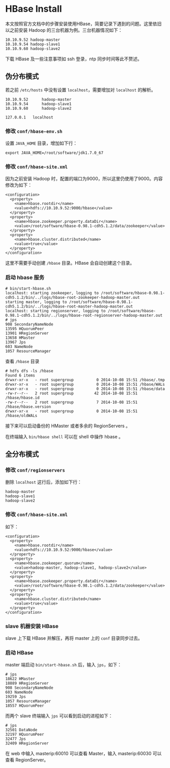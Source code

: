 HBase Install
===

本文按照官方文档中的步骤安装使用HBase，简要记录下遇到的问题。这里依旧以之前安装 Hadoop 的三台机器为例。三台机器情况如下：

```
10.10.9.52 hadoop-master
10.10.9.54 hadoop-slave1
10.10.9.60 hadoop-slave2
```

下载 HBase 及一些注意事项如 ssh 登录，ntp 同步时间等此不赘述。

伪分布模式
---

若之前 `/etc/hosts` 中没有设置 `localhost`，需要增加对 `localhost` 的解析。

```
10.10.9.52      hadoop-master
10.10.9.54      hadoop-slave1
10.10.9.60      hadoop-slave2

127.0.0.1   localhost

```

### 修改 `conf/hbase-env.sh`

设置 `JAVA_HOME` 目录，增加如下行：

```
export JAVA_HOME=/root/software/jdk1.7.0_67
```

### 修改 `conf/hbase-site.xml`

因为之前安装 Hadoop 时，配置的端口为9000，所以这里仍使用了9000。内容修改为如下：

```
<configuration>
  <property>
    <name>hbase.rootdir</name>
    <value>hdfs://10.10.9.52:9000/hbase</value>
  </property>
  <property>
    <name>hbase.zookeeper.property.dataDir</name>
    <value>/root/software/hbase-0.98.1-cdh5.1.2/data/zookeeper</value>
  </property>
  <property>
    <name>hbase.cluster.distributed</name>
    <value>true</value>
  </property>
</configuration>
```
这里不需要手动创建 `/hbase` 目录。HBase 会自动创建这个目录。


### 启动 hbase 服务

```
# bin/start-hbase.sh
localhost: starting zookeeper, logging to /root/software/hbase-0.98.1-cdh5.1.2/bin/../logs/hbase-root-zookeeper-hadoop-master.out
starting master, logging to /root/software/hbase-0.98.1-cdh5.1.2/bin/../logs/hbase-root-master-hadoop-master.out
localhost: starting regionserver, logging to /root/software/hbase-0.98.1-cdh5.1.2/bin/../logs/hbase-root-regionserver-hadoop-master.out
# jps
908 SecondaryNameNode
13595 HQuorumPeer
13901 HRegionServer
13658 HMaster
13967 Jps
603 NameNode
1057 ResourceManager
```

查看 `/hbase` 目录

```
# hdfs dfs -ls /hbase
Found 6 items
drwxr-xr-x   - root supergroup          0 2014-10-08 15:51 /hbase/.tmp
drwxr-xr-x   - root supergroup          0 2014-10-08 15:51 /hbase/WALs
drwxr-xr-x   - root supergroup          0 2014-10-08 15:51 /hbase/data
-rw-r--r--   2 root supergroup         42 2014-10-08 15:51 /hbase/hbase.id
-rw-r--r--   2 root supergroup          7 2014-10-08 15:51 /hbase/hbase.version
drwxr-xr-x   - root supergroup          0 2014-10-08 15:51 /hbase/oldWALs
```

接下来可以启动备份的 HMaster 或者多余的 RegionServers 。

在终端输入 `bin/hbase shell` 可以在 shell 中操作 hbase 。

全分布模式
---

### 修改 `conf/regionservers`

删除 `localhost` 这行后，添加如下行：

```
hadoop-master
hadoop-slave1
hadoop-slave2
```

### 修改 `conf/hbase-site.xml`

如下：
```
<configuration>
  <property>
    <name>hbase.rootdir</name>
    <value>hdfs://10.10.9.52:9000/hbase</value>
  </property>
  <property>
    <name>hbase.zookeeper.quorum</name>
    <value>hadoop-master, hadoop-slave1, hadoop-slave2</value>
  </property>
  <property>
    <name>hbase.zookeeper.property.dataDir</name>
    <value>/root/software/hbase-0.98.1-cdh5.1.2/data/zookeeper</value>
  </property>
  <property>
    <name>hbase.cluster.distributed</name>
    <value>true</value>
  </property>
</configuration>
```

### slave 机器安装 HBase

slave 上下载 HBase 并解压，再将 master 上的 `conf` 目录同步过去。 

### 启动 HBase

master 端启动 `bin/start-hbase.sh` 后，输入 `jps`，如下：

```
# jps
18622 HMaster
18889 HRegionServer
908 SecondaryNameNode
603 NameNode
19259 Jps
1057 ResourceManager
18557 HQuorumPeer
```

而两个 slave 终端输入 `jps` 可以看到启动的进程如下：

```
# jps
32501 DataNode
32197 HQuorumPeer
32477 Jps
32409 HRegionServer
```

在 web 中输入 masterip:60010 可以查看 Master，输入 masterip:60030 可以查看 RegionServer。

